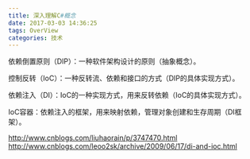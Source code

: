 ```yaml
---
title: 深入理解C#概念  
date: 2017-03-03 14:36:25  
tags: OverView  
categories: 技术  
---
```


依赖倒置原则（DIP）：一种软件架构设计的原则（抽象概念）。  

控制反转（IoC）：一种反转流、依赖和接口的方式（DIP的具体实现方式）。  

依赖注入（DI）：IoC的一种实现方式，用来反转依赖（IoC的具体实现方式）。  

IoC容器：依赖注入的框架，用来映射依赖，管理对象创建和生存周期（DI框架）。  

http://www.cnblogs.com/liuhaorain/p/3747470.html  
http://www.cnblogs.com/leoo2sk/archive/2009/06/17/di-and-ioc.html
